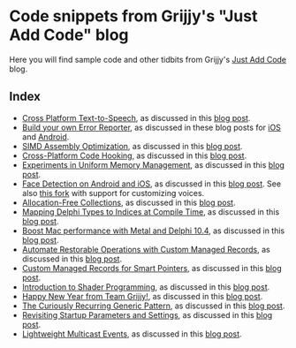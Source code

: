# Code snippets from Grijjy's "Just Add Code" blog

Here you will find sample code and other tidbits from Grijjy's [Just Add Code](https://blog.grijjy.com) blog.

## Index

* [Cross Platform Text-to-Speech](TextToSpeech), as discussed in this [blog post](https://blog.grijjy.com/2017/01/09/cross-platform-text-to-speech/).
* [Build your own Error Reporter](ErrorReporting), as discussed in these blog posts for [iOS](https://blog.grijjy.com/2017/02/09/build-your-own-error-reporter-part-1-ios/) and [Android](https://blog.grijjy.com/2017/02/21/build-your-own-error-reporter-part-2-android/).
* [SIMD Assembly Optimization](SIMDDemo), as discussed in this [blog post](https://blog.grijjy.com/2017/07/10/simd-assembly-optimization/).
* [Cross-Platform Code Hooking](CrossPlatformHooking), as discussed in this [blog post](https://blog.grijjy.com/2017/07/26/cross-platform-code-hooking/).
* [Experiments in Uniform Memory Management](UniformMemoryManagement), as discussed in this [blog post](https://blog.grijjy.com/2017/08/09/experiments-in-uniform-memory-management/).
* [Face Detection on Android and iOS](FaceDetection), as discussed in this [blog post](https://blog.grijjy.com/2017/09/11/face-detection-on-android-and-ios/).
  See also [this fork](https://github.com/omarreis/JustAddCode/tree/master/TextToSpeech) with support for customizing voices.
* [Allocation-Free Collections](AllocationFreeCollections), as discussed in this [blog post](https://blog.grijjy.com/2019/01/25/allocation-free-collections/).
* [Mapping Delphi Types to Indices at Compile Time](TypeIndices), as discussed in this [blog post](https://blog.grijjy.com/2020/04/21/mapping-delphi-types-to-indices-at-compile-time/).
* [Boost Mac performance with Metal and Delphi 10.4](FireMonkeyPerformance), as discussed in this [blog post](https://blog.grijjy.com/2020/05/25/boost-mac-performance-with-metal-and-delphi-10-4/).
* [Automate Restorable Operations with Custom Managed Records](CustomManagedRecords/RestorableOperations), as discussed in this [blog post](https://blog.grijjy.com/2020/08/03/automate-restorable-operations-with-custom-managed-records/).
* [Custom Managed Records for Smart Pointers](CustomManagedRecords/SmartPointers), as discussed in this [blog post](https://blog.grijjy.com/2020/08/12/custom-managed-records-for-smart-pointers/).
* [Introduction to Shader Programming](GpuProgramming), as discussed in this [blog post](https://blog.grijjy.com/2021/01/14/shader-programming/).
* [Happy New Year from Team Grijjy!](HappyNewYear), as discussed in this [blog post](https://blog.grijjy.com/2021/12/31/happy-new-year-from-team-grijjy/).
* [The Curiously Recurring Generic Pattern](CuriouslyRecurringGenericPattern), as discussed in this [blog post](https://blog.grijjy.com/2022/01/25/crgp/).
* [Revisiting Startup Parameters and Settings](Delphi27thAnniversary), as discussed in this [blog post](https://blog.grijjy.com/?p=5274).
* [Lightweight Multicast Events](MulticastEvents), as discussed in this [blog post](https://blog.grijjy.com/?p=5418).

